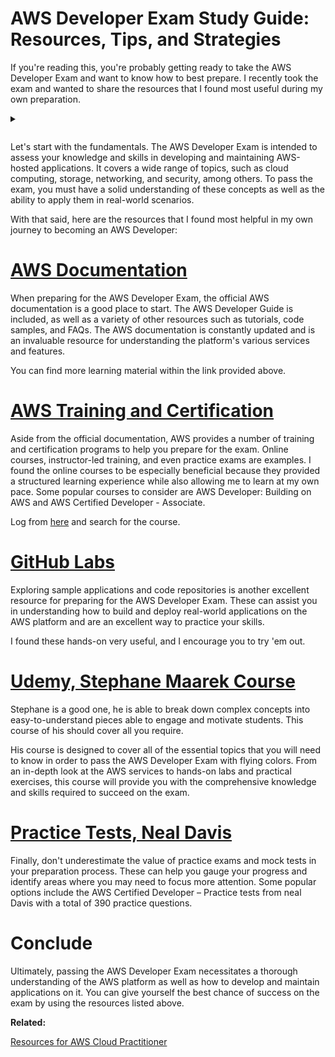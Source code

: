 # AWS Developer Exam Study Guide: Resources, Tips, and Strategies

If you're reading this, you're probably getting ready to take the AWS Developer Exam and want to know how to best prepare. I recently took the exam and wanted to share the resources that I found most useful during my own preparation.

<details> <summary>
<p> </p></summary>
<img src="https://cdn.hashnode.com/res/hashnode/image/upload/v1673373006205/17e94e2f-3f13-417e-84fe-e20690a37c90.png?auto=compress,format&format=webp" />
</details>

Let's start with the fundamentals. The AWS Developer Exam is intended to assess your knowledge and skills in developing and maintaining AWS-hosted applications. It covers a wide range of topics, such as cloud computing, storage, networking, and security, among others. To pass the exam, you must have a solid understanding of these concepts as well as the ability to apply them in real-world scenarios.

With that said, here are the resources that I found most helpful in my own journey to becoming an AWS Developer:

# [AWS Documentation](https://aws.amazon.com/fr/certification/certified-developer-associate/)

When preparing for the AWS Developer Exam, the official AWS documentation is a good place to start. The AWS Developer Guide is included, as well as a variety of other resources such as tutorials, code samples, and FAQs. The AWS documentation is constantly updated and is an invaluable resource for understanding the platform's various services and features.

You can find more learning material within the link provided above.

# [AWS Training and Certification](https://www.aws.training/)

Aside from the official documentation, AWS provides a number of training and certification programs to help you prepare for the exam. Online courses, instructor-led training, and even practice exams are examples. I found the online courses to be especially beneficial because they provided a structured learning experience while also allowing me to learn at my own pace. Some popular courses to consider are AWS Developer: Building on AWS and AWS Certified Developer - Associate.

Log from [here](https://www.aws.training/) and search for the course.

# [GitHub Labs](https://github.com/ACloudGuru-Resources/course-aws-certified-developer-associate)

Exploring sample applications and code repositories is another excellent resource for preparing for the AWS Developer Exam. These can assist you in understanding how to build and deploy real-world applications on the AWS platform and are an excellent way to practice your skills.

I found these hands-on very useful, and I encourage you to try 'em out.

# [Udemy, Stephane Maarek Course](https://www.udemy.com/course/aws-certified-developer-associate-dva-c01/)

Stephane is a good one, he is able to break down complex concepts into easy-to-understand pieces able to engage and motivate students. This course of his should cover all you require.

His course is designed to cover all of the essential topics that you will need to know in order to pass the AWS Developer Exam with flying colors. From an in-depth look at the AWS services to hands-on labs and practical exercises, this course will provide you with the comprehensive knowledge and skills required to succeed on the exam.

# [Practice Tests, Neal Davis](https://www.udemy.com/course/aws-developer-associate-practice-exams/)

Finally, don't underestimate the value of practice exams and mock tests in your preparation process. These can help you gauge your progress and identify areas where you may need to focus more attention. Some popular options include the AWS Certified Developer – Practice tests from neal Davis with a total of 390 practice questions.

# Conclude

Ultimately, passing the AWS Developer Exam necessitates a thorough understanding of the AWS platform as well as how to develop and maintain applications on it. You can give yourself the best chance of success on the exam by using the resources listed above.

**Related:**

[Resources for AWS Cloud Practitioner](https://blog.yahya-abulhaj.dev/aws-certified-cloud-practitioner-certification)